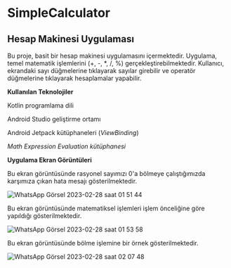 # SimpleCalculator

## Hesap Makinesi Uygulaması 

Bu proje, basit bir hesap makinesi uygulamasını içermektedir. Uygulama, temel matematik işlemlerini (+, -, *, /, %) gerçekleştirebilmektedir.
Kullanıcı, ekrandaki sayı düğmelerine tıklayarak sayılar girebilir ve operatör düğmelerine tıklayarak hesaplamalar yapabilir.

**Kullanılan Teknolojiler**

Kotlin programlama dili

Android Studio geliştirme ortamı

Android Jetpack kütüphaneleri (*ViewBinding*)

*Math Expression Evaluation kütüphanesi*


**Uygulama Ekran Görüntüleri**

Bu ekran görüntüsünde rasyonel sayımızı 0'a bölmeye çalıştığımızda karşımıza çıkan hata mesajı gösterilmektedir.

![WhatsApp Görsel 2023-02-28 saat 01 51 44](https://user-images.githubusercontent.com/100204691/221873837-17c4d4f6-eb48-4ae6-a1f5-73cb5ce2cecd.jpg)

Bu ekran görüntüsünde matematiksel işlemleri işlem önceliğine göre yapıldığı gösterilmektedir.

![WhatsApp Görsel 2023-02-28 saat 01 53 58](https://user-images.githubusercontent.com/100204691/221873879-b3b98eca-eb4e-4640-8d13-201da107c9d6.jpg)


Bu ekran görüntüsünde bölme işlemine bir örnek gösterilmektedir.

![WhatsApp Görsel 2023-02-28 saat 02 07 48](https://user-images.githubusercontent.com/100204691/221876303-00b22f5b-e0c5-4b58-942c-560e2471d53a.jpg)
